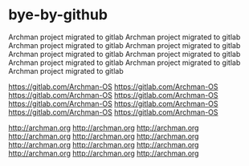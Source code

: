 # bye-by-github

Archman project migrated to gitlab
Archman project migrated to gitlab
Archman project migrated to gitlab
Archman project migrated to gitlab
Archman project migrated to gitlab
Archman project migrated to gitlab
Archman project migrated to gitlab
Archman project migrated to gitlab
Archman project migrated to gitlab

https://gitlab.com/Archman-OS
https://gitlab.com/Archman-OS
https://gitlab.com/Archman-OS
https://gitlab.com/Archman-OS
https://gitlab.com/Archman-OS
https://gitlab.com/Archman-OS
https://gitlab.com/Archman-OS
https://gitlab.com/Archman-OS

http://archman.org
http://archman.org
http://archman.org
http://archman.org
http://archman.org
http://archman.org
http://archman.org
http://archman.org
http://archman.org
http://archman.org
http://archman.org
http://archman.org

